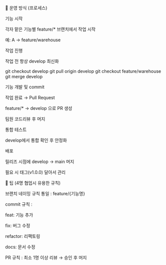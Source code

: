 🔹 운영 방식 (프로세스)

기능 시작

각자 맡은 기능별 feature/* 브랜치에서 작업 시작

예: A → feature/warehouse

작업 진행

작업 전 항상 develop 최신화

git checkout develop
git pull origin develop
git checkout feature/warehouse
git merge develop


기능 개발 및 commit

작업 완료 → Pull Request

feature/* → develop 으로 PR 생성

팀원 코드리뷰 후 머지

통합 테스트

develop에서 통합 확인 후 안정화

배포

릴리즈 시점에 develop → main 머지

필요 시 태그(v1.0.0) 달아서 관리

🔹 팁 (4명 협업시 유용한 규칙)

브랜치 네이밍 규칙 통일 : feature/{기능명}

commit 규칙 :

feat: 기능 추가

fix: 버그 수정

refactor: 리팩토링

docs: 문서 수정

PR 규칙 : 최소 1명 이상 리뷰 → 승인 후 머지
